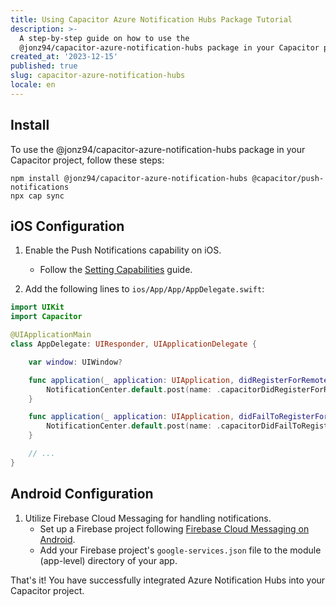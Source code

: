 ```yaml
---
title: Using Capacitor Azure Notification Hubs Package Tutorial
description: >-
  A step-by-step guide on how to use the
  @jonz94/capacitor-azure-notification-hubs package in your Capacitor projects.
created_at: '2023-12-15'
published: true
slug: capacitor-azure-notification-hubs
locale: en
---
```


## Install

To use the @jonz94/capacitor-azure-notification-hubs package in your Capacitor project, follow these steps:

```shell
npm install @jonz94/capacitor-azure-notification-hubs @capacitor/push-notifications
npx cap sync
```

## iOS Configuration

1. Enable the Push Notifications capability on iOS.
   - Follow the [Setting Capabilities](https://capacitorjs.com/docs/ios/configuration#setting-capabilities) guide.

2. Add the following lines to `ios/App/App/AppDelegate.swift`:
```swift
import UIKit
import Capacitor

@UIApplicationMain
class AppDelegate: UIResponder, UIApplicationDelegate {

    var window: UIWindow?

    func application(_ application: UIApplication, didRegisterForRemoteNotificationsWithDeviceToken deviceToken: Data) {
        NotificationCenter.default.post(name: .capacitorDidRegisterForRemoteNotifications, object: deviceToken)
    }

    func application(_ application: UIApplication, didFailToRegisterForRemoteNotificationsWithError error: Error) {
        NotificationCenter.default.post(name: .capacitorDidFailToRegisterForRemoteNotifications, object: error)
    }

    // ...
}
```

## Android Configuration

1. Utilize Firebase Cloud Messaging for handling notifications.
   - Set up a Firebase project following [Firebase Cloud Messaging on Android](https://firebase.google.com/docs/cloud-messaging/android/client).
   - Add your Firebase project's `google-services.json` file to the module (app-level) directory of your app.

That's it! You have successfully integrated Azure Notification Hubs into your Capacitor project.
```
